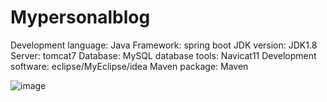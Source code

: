 # Mypersonalblog
Development language: Java
Framework: spring boot
JDK version: JDK1.8
Server: tomcat7
Database: MySQL
database tools: Navicat11
Development software: eclipse/MyEclipse/idea
Maven package: Maven

![image](https://user-images.githubusercontent.com/73093233/172492952-77a43957-a729-47bb-bb56-4b94b7d051c2.png)
